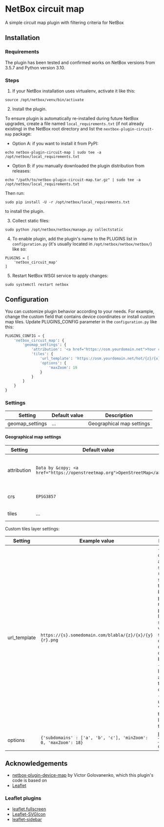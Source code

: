 # NetBox circuit map
A simple circuit map plugin with filtering criteria for NetBox

## Installation
### Requirements
The plugin has been tested and confirmed works on NetBox versions from 3.5.7 and Python version 3.10.

### Steps

1. If your NetBox installation uses virtualenv, activate it like this:
```
source /opt/netbox/venv/bin/activate
```

2. Install the plugin.

To ensure plugin is automatically re-installed during future NetBox upgrades, create a file named `local_requirements.txt` (if not already existing) in the NetBox root directory
and list the `nextbox-plugin-circuit-map` package:
  - Option A: if you want to install it from PyPI:
```
echo netbox-plugin-circuit-map | sudo tee -a /opt/netbox/local_requirements.txt
```
  - Option B: if you manually downloaded the plugin distribution from releases:
```
echo "/path/to/netbox-plugin-circuit-map.tar.gz" | sudo tee -a /opt/netbox/local_requirements.txt
```
Then run:
```
sudo pip install -U -r /opt/netbox/local_requirements.txt
```
to install the plugin.

3. Collect static files:
```
sudo python /opt/netbox/netbox/manage.py collectstatic
```

4. To enable plugin, add the plugin's name to the PLUGINS list in `configuration.py` (it's usually located in `/opt/netbox/netbox/netbox/`) like so:
```
PLUGINS = [
    'netbox_circuit_map'
]
```

5. Restart NetBox WSGI service to apply changes:
```
sudo systemctl restart netbox
```

## Configuration
You can customize plugin behavior according to your needs. For example, change the custom field that contains device coordinates or install custom map tiles.
Update PLUGINS_CONFIG parameter in the `configuration.py` like this:
```python
PLUGINS_CONFIG = {
    'netbox_circuit_map': {
        'geomap_settings': {
            'attribution': '<a href="https://osm.yourdomain.net">Your company</a> | © <a href="https://www.openstreetmap.org/copyright">OpenStreetMap</a> contributors',
            'tiles': {
                'url_template': 'https://osm.yourdomain.net/hot/{z}/{x}/{y}.png',
                'options': {
                    'maxZoom': 19
                }
            }
        }
    }
}
```
### Settings
| Setting               | Default value | Description                                                                                                 |
|-----------------------|---------------|-------------------------------------------------------------------------------------------------------------|
| geomap_settings       | …             | Geographical map settings                                                                                   |

#### Geographical map settings
| Setting     | Default value                                                          | Description                                           |
|-------------|------------------------------------------------------------------------|-------------------------------------------------------|
 | attribution | `Data by &copy; <a href="https://openstreetmap.org">OpenStreetMap</a>` | Attribution text in the lower right corner of the map |
| crs         | `EPSG3857`                                                             | Coordinate reference system                           | 
| tiles       | …                                                                      | Tiles layer settings                                  |

Custom tiles layer settings:

| Setting      | Example value                                                   | Description                                                                                                                                                                                                                                                                                                                            |
|--------------|-----------------------------------------------------------------|----------------------------------------------------------------------------------------------------------------------------------------------------------------------------------------------------------------------------------------------------------------------------------------------------------------------------------------|
| url_template | `https://{s}.somedomain.com/blabla/{z}/{x}/{y}{r}.png`          | `{s}` means one of the available subdomains (used sequentially to help with browser parallel requests per domain limitation; subdomain values are specified in options; a, b or c by default, can be omitted), `{z}` — zoom level, `{x}` and `{y}` — tile coordinates. `{r}` can be used to add "@2x" to the URL to load retina tiles. |
| options      | `{'subdomains' : ['a', 'b', 'c'], 'minZoom': 0, 'maxZoom': 18}` | [Leaflet TileLayer](https://leafletjs.com/reference.html#tilelayer) options                                                                                                                                                                                                                                                            |

## Acknowledgements
- [netbox-plugin-device-map](https://github.com/drygdryg/netbox-plugin-device-map) by Victor Golovanenko, which this plugin's code is based on
- [Leaflet](https://leafletjs.com/)
### Leaflet plugins
- [leaflet.fullscreen](https://github.com/brunob/leaflet.fullscreen)
- [Leaflet-SVGIcon](https://github.com/iatkin/leaflet-svgicon)
- [leaflet-sidebar](https://github.com/Turbo87/leaflet-sidebar)
